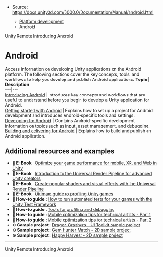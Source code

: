 * Source: https://docs.unity3d.com/6000.0/Documentation/Manual/android.html

  * [Platform development ](https://docs.unity3d.com/6000.0/Documentation/Manual/PlatformSpecific.html)
  * Android


[](https://docs.unity3d.com/6000.0/Documentation/Manual/UnityRemote5.html)
Unity Remote
[](https://docs.unity3d.com/6000.0/Documentation/Manual/android-introducing.html)
Introducing Android
# Android
Access information on developing Unity applications on the Android platform.
The following sections cover the key concepts, tools, and workflows to help you develop and publish Android applications.
**Topic** | **Description**  
---|---  
[Introducing Android](https://docs.unity3d.com/6000.0/Documentation/Manual/android-introducing.html) | Introduces key concepts and workflows that are useful to understand before you begin to develop a Unity application for Android.  
[Getting started with Android](https://docs.unity3d.com/6000.0/Documentation/Manual/android-getting-started.html) | Explains how to set up a project for Android development and introduces Android-specific tools and settings.  
[Developing for Android](https://docs.unity3d.com/6000.0/Documentation/Manual/android-developing.html) | Contains Android-specific development information on topics such as input, asset management, and debugging.  
[Building and delivering for Android](https://docs.unity3d.com/6000.0/Documentation/Manual/android-building-and-delivering.html) | Explains how to build and publish an Android application.  
## Additional resources and examples
  * 📖 **E-Book** : [Optimize your game performance for mobile, XR, and Web in Unity](https://unity.com/resources/mobile-xr-web-game-performance-optimization-unity-6)
  * 📖 **E-Book** : [Introduction to the Universal Render Pipeline for advanced Unity creators](https://unity.com/resources/introduction-to-urp-advanced-creators-unity-6)
  * 📖 **E-Book** : [Create popular shaders and visual effects with the Universal Render Pipeline](https://unity.com/resources/create-shaders-visual-effects-urp-unity-6?isGated=false)
  * 📖 **E-Book** : [Ultimate guide to profiling Unity games](https://unity.com/resources/ultimate-guide-to-profiling-unity-games?isGated=false)
  * 📝 **How-to guide** : [How to run automated tests for your games with the Unity Test Framework](https://unity.com/how-to/automated-tests-unity-test-framework)
  * 📝 **How-to guide** : [Tools for profiling and debugging](https://unity.com/how-to/profiling-and-debugging-tools)
  * 📝 **How-to guide** : [Mobile optimization tips for technical artists - Part 1](https://unity.com/how-to/mobile-game-optimization-tips-part-1)
  * 📝 **How-to guide** : [Mobile optimization tips for technical artists - Part 2](https://unity.com/how-to/mobile-game-optimization-tips-part-2)
  * ⚙️ **Sample project** : [Dragon Crashers - UI Toolkit sample project](https://assetstore.unity.com/packages/essentials/tutorial-projects/dragon-crashers-ui-toolkit-sample-project-231178)
  * ⚙️ **Sample project** : [Gem Hunter Match - 2D sample project](https://assetstore.unity.com/packages/essentials/tutorial-projects/gem-hunter-match-2d-sample-project-278941)
  * ⚙️ **Sample project** : [Happy Harvest - 2D sample project](https://assetstore.unity.com/packages/essentials/tutorial-projects/happy-harvest-2d-sample-project-259218)


* * *
[](https://docs.unity3d.com/6000.0/Documentation/Manual/UnityRemote5.html)
Unity Remote
[](https://docs.unity3d.com/6000.0/Documentation/Manual/android-introducing.html)
Introducing Android
